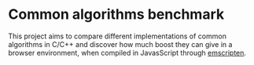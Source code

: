 # Common algorithms benchmark

This project aims to compare different implementations of common algorithms in C/C++ and discover how much boost they can give in a browser environment, when compiled in JavasScript through [emscripten](https://github.com/kripken/emscripten).
